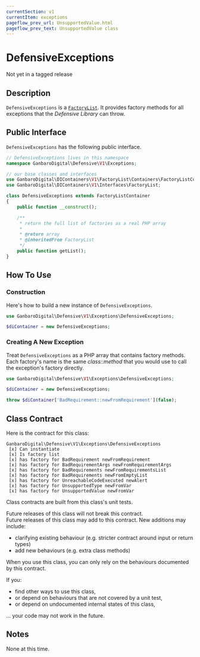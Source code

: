 ```yaml
---
currentSection: v1
currentItem: exceptions
pageflow_prev_url: UnsupportedValue.html
pageflow_prev_text: UnsupportedValue class
---
```


# DefensiveExceptions

<div class="callout warning">
Not yet in a tagged release
</div>

## Description

`DefensiveExceptions` is a [`FactoryList`](http://ganbarodigital.github.io/php-mv-di-containers/V1/Interfaces/FactoryList.html). It provides factory methods for all exceptions that the _Defensive Library_ can throw.

## Public Interface

`DefensiveExceptions` has the following public interface.

```php
// DefensiveExceptions lives in this namespace
namespace GanbaroDigital\Defensive\V1\Exceptions;

// our base classes and interfaces
use GanbaroDigital\DIContainers\V1\FactoryList\Containers\FactoryListContainer;
use GanbaroDigital\DIContainers\V1\Interfaces\FactoryList;

class DefensiveExceptions extends FactoryListContainer
{
    public function __construct();

    /**
     * return the full list of factories as a real PHP array
     *
     * @return array
     * @inheritedFrom FactoryList
     */
    public function getList();
}
```

## How To Use

### Construction

Here's how to build a new instance of `DefensiveExceptions`.

```php
use GanbaroDigital\Defensive\V1\Exceptions\DefensiveExceptions;

$diContainer = new DefensiveExceptions;
```

### Creating A New Exception

Treat `DefensiveExceptions` as a PHP array that contains factory methods. Each factory's name is the same _class::method_ that you would use to call the exception's factory directly.

```php
use GanbaroDigital\Defensive\V1\Exceptions\DefensiveExceptions;

$diContainer = new DefensiveExceptions;

throw $diContainer['BadRequirement::newFromRequirement'](false);
```

## Class Contract

Here is the contract for this class:

    GanbaroDigital\Defensive\V1\Exceptions\DefensiveExceptions
     [x] Can instantiate
     [x] Is factory list
     [x] has factory for BadRequirement newFromRequirement
     [x] has factory for BadRequirementArgs newFromRequirementArgs
     [x] has factory for BadRequirements newFromRequirementsList
     [x] has factory for BadRequirements newFromEmptyList
     [x] has factory for UnreachableCodeExecuted newAlert
     [x] has factory for UnsupportedType newFromVar
     [x] has factory for UnsupportedValue newFromVar

Class contracts are built from this class's unit tests.

<div class="callout success">
Future releases of this class will not break this contract.
</div>

<div class="callout info" markdown="1">
Future releases of this class may add to this contract. New additions may include:

* clarifying existing behaviour (e.g. stricter contract around input or return types)
* add new behaviours (e.g. extra class methods)
</div>

<div class="callout warning" markdown="1">
When you use this class, you can only rely on the behaviours documented by this contract.

If you:

* find other ways to use this class,
* or depend on behaviours that are not covered by a unit test,
* or depend on undocumented internal states of this class,

... your code may not work in the future.
</div>

## Notes

None at this time.
